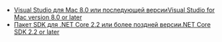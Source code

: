 * [<span data-ttu-id="5eb51-101">Visual Studio для Mac 8.0 или последующей версии</span><span class="sxs-lookup"><span data-stu-id="5eb51-101">Visual Studio for Mac version 8.0 or later</span></span>](https://visualstudio.microsoft.com/downloads/)
* [<span data-ttu-id="5eb51-102">Пакет SDK для .NET Core 2.2 или более поздней версии</span><span class="sxs-lookup"><span data-stu-id="5eb51-102">.NET Core SDK 2.2 or later</span></span>](https://dotnet.microsoft.com/download/dotnet-core)
